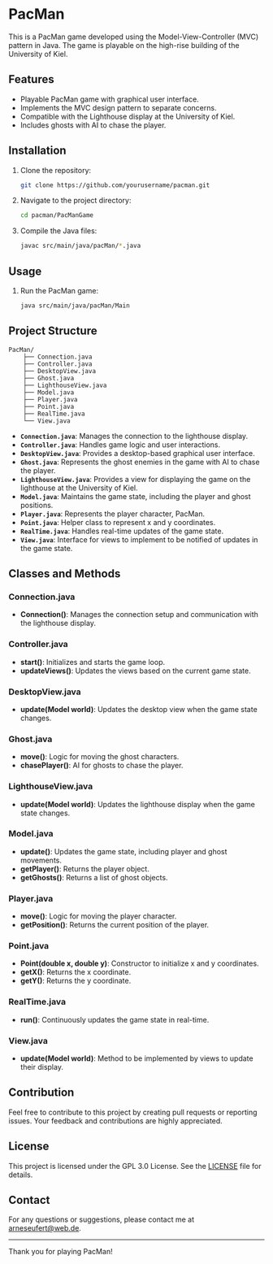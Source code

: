 
# PacMan

This is a PacMan game developed using the Model-View-Controller (MVC) pattern in Java. The game is playable on the high-rise building of the University of Kiel.

## Features

- Playable PacMan game with graphical user interface.
- Implements the MVC design pattern to separate concerns.
- Compatible with the Lighthouse display at the University of Kiel.
- Includes ghosts with AI to chase the player.

## Installation

1. Clone the repository:
    ```bash
    git clone https://github.com/yourusername/pacman.git
    ```
2. Navigate to the project directory:
    ```bash
    cd pacman/PacManGame
    ```
3. Compile the Java files:
    ```bash
    javac src/main/java/pacMan/*.java
    ```

## Usage

1. Run the PacMan game:
    ```bash
    java src/main/java/pacMan/Main
    ```

## Project Structure

```
PacMan/
    ├── Connection.java
    ├── Controller.java
    ├── DesktopView.java
    ├── Ghost.java
    ├── LighthouseView.java
    ├── Model.java
    ├── Player.java
    ├── Point.java
    ├── RealTime.java
    └── View.java
```

- **`Connection.java`**: Manages the connection to the lighthouse display.
- **`Controller.java`**: Handles game logic and user interactions.
- **`DesktopView.java`**: Provides a desktop-based graphical user interface.
- **`Ghost.java`**: Represents the ghost enemies in the game with AI to chase the player.
- **`LighthouseView.java`**: Provides a view for displaying the game on the lighthouse at the University of Kiel.
- **`Model.java`**: Maintains the game state, including the player and ghost positions.
- **`Player.java`**: Represents the player character, PacMan.
- **`Point.java`**: Helper class to represent x and y coordinates.
- **`RealTime.java`**: Handles real-time updates of the game state.
- **`View.java`**: Interface for views to implement to be notified of updates in the game state.

## Classes and Methods

### Connection.java

- **Connection()**: Manages the connection setup and communication with the lighthouse display.

### Controller.java

- **start()**: Initializes and starts the game loop.
- **updateViews()**: Updates the views based on the current game state.

### DesktopView.java

- **update(Model world)**: Updates the desktop view when the game state changes.

### Ghost.java

- **move()**: Logic for moving the ghost characters.
- **chasePlayer()**: AI for ghosts to chase the player.

### LighthouseView.java

- **update(Model world)**: Updates the lighthouse display when the game state changes.

### Model.java

- **update()**: Updates the game state, including player and ghost movements.
- **getPlayer()**: Returns the player object.
- **getGhosts()**: Returns a list of ghost objects.

### Player.java

- **move()**: Logic for moving the player character.
- **getPosition()**: Returns the current position of the player.

### Point.java

- **Point(double x, double y)**: Constructor to initialize x and y coordinates.
- **getX()**: Returns the x coordinate.
- **getY()**: Returns the y coordinate.

### RealTime.java

- **run()**: Continuously updates the game state in real-time.

### View.java

- **update(Model world)**: Method to be implemented by views to update their display.

## Contribution

Feel free to contribute to this project by creating pull requests or reporting issues. Your feedback and contributions are highly appreciated.

## License

This project is licensed under the GPL 3.0 License. See the [LICENSE](LICENSE) file for details.

## Contact

For any questions or suggestions, please contact me at arneseufert@web.de.

---

Thank you for playing PacMan!

